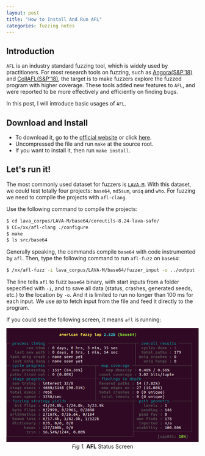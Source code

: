 ```yaml
---
layout: post
title: "How to Install And Run AFL"
categories: fuzzing notes
---
```


## Introduction
`AFL` is an industry standard fuzzing tool, which is widely used by practitioners. For most research tools on fuzzing, such as [Angora(S&P'18)][Angora] and [CollAFL(S&P'18)][CollAFL], the target is to make fuzzers explore the fuzzed program with higher coverage. These tools added new features to `AFL`, and were reported to be more effectively and efficiently on finding bugs.

In this post, I will introduce basic usages of `AFL`.

## Download and Install
* To download it, go to the [official website][AFL-homepage] or click [here](http://lcamtuf.coredump.cx/afl/releases/afl-latest.tgz).
* Uncompressed the file and run `make` at the source root.
* If you want to install it, then run `make install`.

## Let's run it!
The most commonly used dataset for fuzzers is [`LAVA-M`][lavam]. With this dataset, we could test totally four projects: `base64`, `md5sum`, `uniq` and `who`. For fuzzing we need to compile the projects with `afl-clang`.

Use the following command to compile the projects:

````bash
$ cd lava_corpus/LAVA-M/base64/coreutils-8.24-lava-safe/
$ CC=/xx/afl-clang ./configure 
$ make
$ ls src/base64
````

Generally speaking, the commands compile `base64` with code instrumented by `afl`. Then, type the following command to run `afl-fuzz` on `base64`:

````bash
$ /xx/afl-fuzz -i lava_corpus/LAVA-M/base64/fuzzer_input -o ../output -t 100 -- ./base64 -d @@
````

The line tells `afl` to fuzz `base64` binary, with start inputs from a folder sepecified with `-i`, and to save all data (status, crashes, generated seeds, etc.) to the location by `-o`. And it is limited to run no longer than 100 ms for each input. We use `@@` to fetch input from the file and feed it directly to the program.

If you could see the following screen, it means `afl` is running:

<img src="/assets/afl.png" />
<center> <i>Fig 1. </i><b>AFL</b> Status Screen</center>


[AFL-homepage]: http://lcamtuf.coredump.cx/afl/ 
[Angora]: http://web.cs.ucdavis.edu/~hchen/paper/chen2018angora.pdf
[CollAFL]: chao.100871.net/papers/oakland18.pdf
[lavam]: https://sites.google.com/site/steelix2017/home/lava

